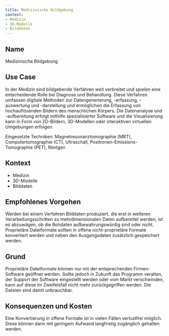```yaml
---
title: Medizinische Bildgebung
context:
- Medizin
- 3D-Modelle
- Bilddaten
---
```


## Name  
Medizinische Bildgebung

## Use Case  
In der Medizin sind bildgebende Verfahren weit verbreitet und spielen eine entscheidende Rolle bei Diagnose und Behandlung. Diese Verfahren umfassen digitale Methoden zur Datengenerierung, -erfassung, -auswertung und -darstellung und ermöglichen die Erfassung von hochauflösenden Bildern des menschlichen Körpers. Die Datenanalyse und -aufbereitung erfolgt mithilfe spezialisierter Software und die Visualisierung kann in Form von 2D-Bildern, 3D-Modellen oder interaktiven virtuellen Umgebungen erfolgen.

Eingesetzte Techniken: Magnetresonanztomographie (MRT), Computertomographie (CT), Ultraschall, Positronen-Emissions-Tomographie (PET), Röntgen

## Kontext  
* Medizin  
* 3D-Modelle  
* Bilddaten  

## Empfohlenes Vorgehen  
Werden bei einem Verfahren Bilddaten produziert, die erst in weiteren Verarbeitungsschritten zu mehrdimensionalen Daten aufbereitet werden, ist es abzuwägen, ob die Rohdaten aufbewahrungswürdig sind oder nicht. Proprietäre Dateiformate sollten in offene nicht-proprietäre Formate konvertiert werden und neben den Ausgangsdaten zusätzlich gespeichert werden.

## Grund  
Proprietäre Dateiformate können nur mit der entsprechenden Firmen-Software geöffnet werden. Sollte jedoch in Zukunft das Programm veralten, der Support der Software eingestellt werden oder vom Markt verschwinden, kann auf diese im Zweifelsfall nicht mehr zurückgegriffen werden. Die Dateien sind damit unbrauchbar.

## Konsequenzen und Kosten  
Eine Konvertierung in offene Formate ist in vielen Fällen verlustfrei möglich. Diese können dann mit geringem Aufwand langfristig zugänglich gehalten werden.
